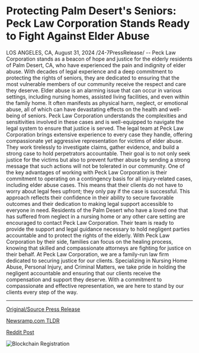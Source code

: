 # Protecting Palm Desert's Seniors: Peck Law Corporation Stands Ready to Fight Against Elder Abuse

LOS ANGELES, CA, August 31, 2024 /24-7PressRelease/ -- Peck Law Corporation stands as a beacon of hope and justice for the elderly residents of Palm Desert, CA, who have experienced the pain and indignity of elder abuse. With decades of legal experience and a deep commitment to protecting the rights of seniors, they are dedicated to ensuring that the most vulnerable members of our community receive the respect and care they deserve.  Elder abuse is an alarming issue that can occur in various settings, including nursing homes, assisted living facilities, and even within the family home. It often manifests as physical harm, neglect, or emotional abuse, all of which can have devastating effects on the health and well-being of seniors. Peck Law Corporation understands the complexities and sensitivities involved in these cases and is well-equipped to navigate the legal system to ensure that justice is served.  The legal team at Peck Law Corporation brings extensive experience to every case they handle, offering compassionate yet aggressive representation for victims of elder abuse. They work tirelessly to investigate claims, gather evidence, and build a strong case to hold perpetrators accountable. Their goal is to not only seek justice for the victims but also to prevent further abuse by sending a strong message that such actions will not be tolerated in our community.  One of the key advantages of working with Peck Law Corporation is their commitment to operating on a contingency basis for all injury-related cases, including elder abuse cases. This means that their clients do not have to worry about legal fees upfront; they only pay if the case is successful. This approach reflects their confidence in their ability to secure favorable outcomes and their dedication to making legal support accessible to everyone in need.  Residents of the Palm Desert who have a loved one that has suffered from neglect in a nursing home or any other care setting are encouraged to contact Peck Law Corporation. Their team is ready to provide the support and legal guidance necessary to hold negligent parties accountable and to protect the rights of the elderly. With Peck Law Corporation by their side, families can focus on the healing process, knowing that skilled and compassionate attorneys are fighting for justice on their behalf.  At Peck Law Corporation, we are a family-run law firm dedicated to securing justice for our clients. Specializing in Nursing Home Abuse, Personal Injury, and Criminal Matters, we take pride in holding the negligent accountable and ensuring that our clients receive the compensation and support they deserve. With a commitment to compassionate and effective representation, we are here to stand by our clients every step of the way. 

---

[Original/Source Press Release](https://www.24-7pressrelease.com/press-release/513953/protecting-palm-deserts-seniors-peck-law-corporation-stands-ready-to-fight-against-elder-abuse)
                    

[Newsramp.com TLDR](None) 



[Reddit Post](https://www.reddit.com/r/newsramp/comments/1f5v1ik/peck_law_corporation_stands_against_elder_abuse/) 



![Blockchain Registration](https://cdn.newsramp.app/24-7PressRelease/qrcode/248/31/jinxsmqw.webp)